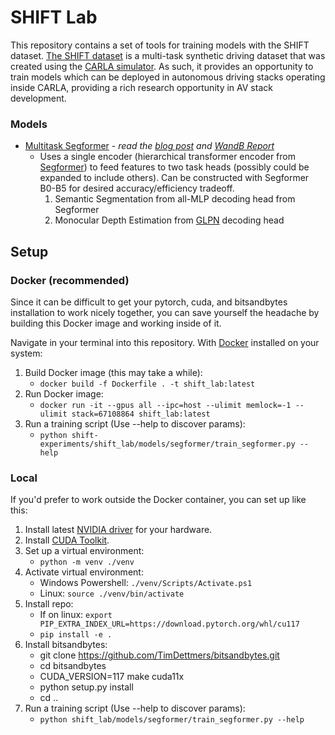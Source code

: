 # SHIFT Lab
This repository contains a set of tools for training models with the SHIFT dataset. [The SHIFT dataset](https://www.vis.xyz/shift/) is a multi-task synthetic driving dataset that was created using the [CARLA simulator](https://carla.org/). As such, it provides an opportunity to train models which can be deployed in autonomous driving stacks operating inside CARLA, providing a rich research opportunity in AV stack development.

### Models

- [Multitask Segformer](./shift_lab/models/multitask_segformer) - *read the [blog post](https://hiddenlayers.tech/blog/segformer-demonstrates-powerful-multitask-performance) and [WandB Report](https://api.wandb.ai/links/indezera/4ua2bsyk)*
  - Uses a single encoder (hierarchical transformer encoder from [Segformer](https://arxiv.org/abs/2105.15203)) to feed features to two task heads (possibly could be expanded to include others). Can be constructed with Segformer B0-B5 for desired accuracy/efficiency tradeoff.
    1. Semantic Segmentation from all-MLP decoding head from Segformer
    2. Monocular Depth Estimation from [GLPN](https://arxiv.org/abs/2201.07436) decoding head

## Setup
### Docker (recommended)
Since it can be difficult to get your pytorch, cuda, and bitsandbytes installation to work nicely together, you can save yourself the headache by building this Docker image and working inside of it.

Navigate in your terminal into this repository. With [Docker](https://www.docker.com/) installed on your system:
1. Build Docker image (this may take a while):
   - `docker build -f Dockerfile . -t shift_lab:latest`
2. Run Docker image:
   - `docker run -it --gpus all --ipc=host --ulimit memlock=-1 --ulimit stack=67108864 shift_lab:latest`
3. Run a training script (Use --help to discover params):
   - `python shift-experiments/shift_lab/models/segformer/train_segformer.py --help`

### Local

If you'd prefer to work outside the Docker container, you can set up like this:
1. Install latest [NVIDIA driver](https://www.nvidia.com/download/index.aspx) for your hardware.
2. Install [CUDA Toolkit](https://docs.nvidia.com/cuda/cuda-installation-guide-microsoft-windows/index.html).
3. Set up a virtual environment:
   - `python -m venv ./venv`
4. Activate virtual environment:
   - Windows Powershell: `./venv/Scripts/Activate.ps1`
   - Linux: `source ./venv/bin/activate`
5. Install repo:
   - If on linux: `export PIP_EXTRA_INDEX_URL=https://download.pytorch.org/whl/cu117`
   - `pip install -e .`
6. Install bitsandbytes:
   - git clone https://github.com/TimDettmers/bitsandbytes.git
   - cd bitsandbytes
   - CUDA_VERSION=117 make cuda11x
   - python setup.py install
   - cd ..
7. Run a training script (Use --help to discover params):
   - `python shift_lab/models/segformer/train_segformer.py --help`
